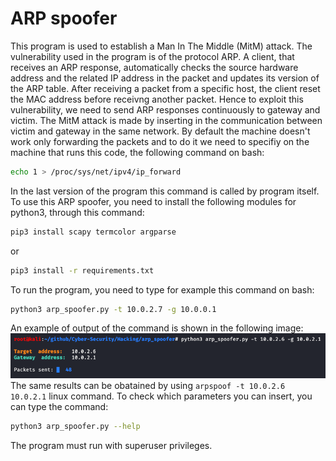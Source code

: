 # ARP spoofer
This program is used to establish a Man In The Middle (MitM) attack. The vulnerability used in the program is of the protocol ARP. A client, that receives an ARP response, automatically checks the source hardware address and the related IP address in the packet and updates its version of the ARP table. After receiving a packet from a specific host, the client reset the MAC address before receivng another packet. Hence to exploit this vulnerability, we need to send ARP responses continuously to gateway and victim. The MitM attack is made by inserting in the communication between victim and gateway in the same network.
By default the machine doesn't work only forwarding the packets and to do it we need to specifiy on the machine that runs this code, the following command on bash:
```bash
echo 1 > /proc/sys/net/ipv4/ip_forward 
```
In the last version of the program this command is called by program itself.<br>
To use this ARP spoofer, you need to install the following modules for python3, through this command:
```bash
pip3 install scapy termcolor argparse
```
or<br>
```bash
pip3 install -r requirements.txt
```
To run the program, you need to type for example this command on bash:
```bash
python3 arp_spoofer.py -t 10.0.2.7 -g 10.0.0.1
```
An example of output of the command is shown in the following image:<br>
<img src="output.png" width="650" alt="output"><br>
The same results can be obatained by using <code>arpspoof -t 10.0.2.6 10.0.2.1</code> linux command. To check which parameters you can insert, you can type the command:
```bash
python3 arp_spoofer.py --help 
```
The program must run with superuser privileges.
